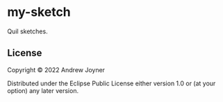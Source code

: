 # my-sketch

Quil sketches.

## License

Copyright © 2022 Andrew Joyner

Distributed under the Eclipse Public License either version 1.0 or (at
your option) any later version.
